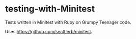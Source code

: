 testing-with-Minitest
=====================

Tests written in Minitest with Ruby on Grumpy Teenager code.

Uses https://github.com/seattlerb/minitest.
